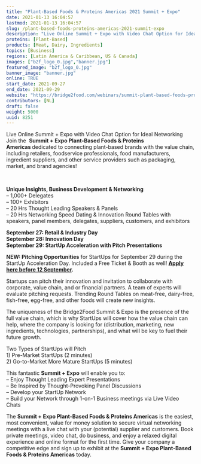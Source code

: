 ```yaml
---
title: "Plant-Based Foods & Proteins Americas 2021 Summit + Expo"
date: 2021-01-13 16:04:57
lastmod: 2021-01-13 16:04:57
slug: /plant-based-foods-proteins-americas-2021-summit-expo
description: "Live Online Summit + Expo with Video Chat Option for Ideal NetworkingJoin the  Summit + Expo Plant-Based Foods & Proteins Americas dedicated to connecting plant-based brands with the value chain, including retailers, foodservice professionals, food manufacturers, ingredient suppliers, and other service providers such as packaging, market, and brand agencies! "
proteins: [Plant-Based]
products: [Meat, Dairy, Ingredients]
topics: [Business]
regions: [Latin America & Caribbean, US & Canada]
images: ["b2f_logo_0.jpg","banner.jpg"]
featured_image: "b2f_logo_0.jpg"
banner_image: "banner.jpg"
online: TRUE
start_date: 2021-09-27
end_date: 2021-09-29
website: "https://bridge2food.com/webinars/summit-plant-based-foods-proteins-americas-2021/"
contributors: [NL]
draft: false
weight: 5000
uuid: 8251
---
```

<p>Live Online Summit + Expo with Video Chat Option for Ideal Networking<br />
Join the  <strong>Summit + Expo Plant-Based Foods & Proteins Americas</strong><strong> </strong>dedicated to connecting plant-based brands with the value chain, including retailers, foodservice professionals, food manufacturers, ingredient suppliers, and other service providers such as packaging, market, and brand agencies!</p>
<p> </p>
<p><strong>Unique Insights, Business Development & Networking</strong><br />
– 1,000+ Delegates<br />
– 100+ Exhibitors<br />
– 20 Hrs Thought Leading Speakers & Panels<br />
– 20 Hrs Networking Speed Dating & Innovation Round Tables with speakers, panel members, delegates, suppliers, customers, and exhibitors</p>
<p><strong>September 27: Retail & Industry Day<br />
September 28: Innovation Day<br />
September 29: StartUp Acceleration with Pitch Presentations</strong></p>
<p><strong>NEW: Pitching Opportunities</strong> for StartUps for September 29 during the StartUp Acceleration Day. Included a Free Ticket & Booth as well! <strong><a href="https://bridge2food.com/exclusive-offerfree-presentation-booth-ticketplant-based-foods-brands-start-ups-retailers-food-servicesummit-expo-plant-based-foods-proteins-americas-sept-27-29/">Apply here before 12 September</a>.</strong></p>
<p>Startups can pitch their innovation and invitation to collaborate with corporate, value chain, and or financial partners. A team of experts will evaluate pitching requests. Trending Round Tables on meat-free, dairy-free, fish-free, egg-free, and other foods will create new insights.</p>
<p>The uniqueness of the Bridge2Food Summit & Expo is the presence of the full value chain, which is why StartUps will cover how the value chain can help, where the company is looking for (distribution, marketing, new ingredients, technologies, partnerships), and what will be key to fuel their future growth.</p>
<p>Two Types of StartUps will Pitch<br />
1) Pre-Market StartUps (2 minutes)<br />
2) Go-to-Market More Mature StartUps (5 minutes)</p>
<p>This fantastic <strong>Summit + Expo</strong> will enable you to:<br />
– Enjoy Thought Leading Expert Presentations<br />
– Be Inspired by Thought-Provoking Panel Discussions<br />
– Develop your StartUp Network<br />
– Build your Network through 1-on-1 Business meetings via Live Video Chats</p>
<p>The <strong>Summit + Expo Plant-Based Foods & Proteins Americas</strong> is the easiest, most convenient, value for money solution to secure virtual networking meetings with a live chat with your (potential) supplier and customers. Book private meetings, video chat, do business, and enjoy a relaxed digital experience and online format for the first time. Give your company a competitive edge and sign up to exhibit at the <strong>Summit + Expo Plant-Based Foods & Proteins Americas</strong> today.</p>
